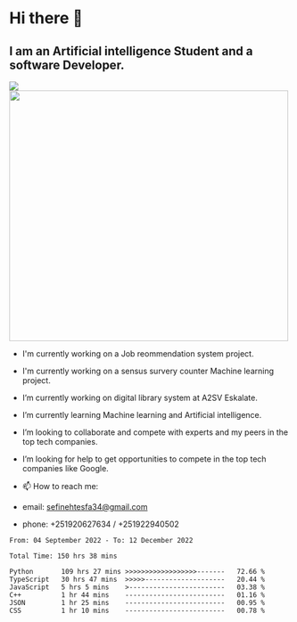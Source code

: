 # Hi there 👋
## I am an Artificial intelligence Student and a software Developer.
<img src = "https://github-readme-stats.vercel.app/api?username=sefinehtesfa34&&show_icons=true&title_color=ffffff&icon_color=bb2acf&text_color=daf7dc&bg_color=151515"/>
<img src="https://wakatime.com/share/@sefinehtesfa34/ae9674e3-b462-4438-9120-52fc3d0ffbbb.png" width ="500" height = "450"/>

- I'm currently working on a Job reommendation system project.
- I'm currently working on a sensus survery counter Machine learning project.
-  I’m currently working on digital library system at A2SV Eskalate.
-  I’m currently learning Machine learning and Artificial intelligence.
-  I’m looking to collaborate and compete with experts and my peers in the top tech companies.
-  I’m looking for help to get opportunities to compete in the top tech companies like Google.

- 📫 How to reach me: 
- email: sefinehtesfa34@gmail.com
- phone: +251920627634 / +251922940502
<!--START_SECTION:waka-->

```text
From: 04 September 2022 - To: 12 December 2022

Total Time: 150 hrs 38 mins

Python       109 hrs 27 mins >>>>>>>>>>>>>>>>>>-------   72.66 %
TypeScript   30 hrs 47 mins  >>>>>--------------------   20.44 %
JavaScript   5 hrs 5 mins    >------------------------   03.38 %
C++          1 hr 44 mins    -------------------------   01.16 %
JSON         1 hr 25 mins    -------------------------   00.95 %
CSS          1 hr 10 mins    -------------------------   00.78 %
```

<!--END_SECTION:waka-->
